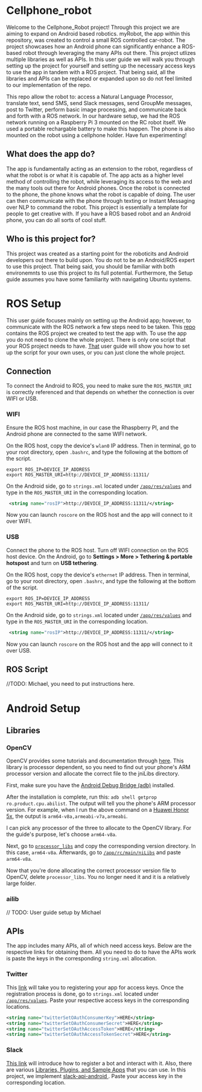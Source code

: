 # Cellphone_robot

Welcome to the Cellphone_Robot project! Through this project we are aiming to expand on Android based robotics. myRobot, the app within this repository, was created to control a small ROS controlled car-robot. The project showcases how an Android phone can significantly enhance a ROS-based robot through leveraging the many APIs out there. This project utlizes multiple libraries as well as APIs. In this user guide we will walk you through setting up the project for yourself and setting up the necessary access keys to use the app in tandem with a ROS project. That being said, all the libraries and APIs can be replaced or expanded upon so do not feel limited to our implementation of the repo. 

This repo allow the robot to: access a Natural Language Processor, translate text, send SMS, send Slack messages, send GroupMe messages, post to Twitter, perform basic image processing, and communicate back and forth with a ROS network. In our hardware setup, we had the ROS network running on a Raspberry Pi 3 mounted on the RC robot itself. We used a portable rechargable battery to make this happen. The phone is also mounted on the robot using a cellphone holder. Have fun experimenting!

## What does the app do?
The app is fundamentally acting as an extension to the robot, regardless of what the robot is or what it is capable of. The app acts as a higher level method of controlling the robot, while leveraging its access to the web and the many tools out there for Android phones. Once the robot is connected to the phone, the phone knows what the robot is capable of doing. The user can then communicate with the phone through texting or Instant Messaging over NLP to command the robot. This project is essentially a template for people to get creative with. If you have a ROS based robot and an Android phone, you can do all sorts of cool stuff.

## Who is this project for?
This project was created as a starting point for the roboticits and Android developers out there to build upon. You do not to be an Android/ROS expert to use this project. That being said, you should be familiar with both environemnts to use this project to its full potential. Furthermore, the Setup guide assumes you have some familiarity with navigating Ubuntu systems.


# ROS Setup
This user guide focuses mainly on setting up the Android app; however, to communicate with the ROS network a few steps need to be taken. This [repo](https://github.com/wang3303/ros_cellphonerobot) contains the ROS project we created to test the app with. To use the app you do not need to clone the whole project. There is only one script that your ROS project needs to have. [That](https://github.com/wang3303/ros_cellphonerobot) user guide will show you how to set up the script for your own uses, or you can just clone the whole project.

## Connection
To connect the Android to ROS, you need to make sure the `ROS_MASTER_URI` is correctly referenced and that depends on whether the connection is over WIFI or USB.

### WIFI
Ensure the ROS host machine, in our case the Rhaspberry PI, and the Android phone are connected to the same WIFI network. 

On the ROS host, copy the device's `wlan0` IP address. Then in terminal, go to your root directory, open `.bashrc`, and type the following at the bottom of the script.

```
export ROS_IP=DEVICE_IP_ADDRESS
export ROS_MASTER_URI=http://DEVICE_IP_ADDRESS:11311/
```

On the Android side, go to `strings.xml` located under [`/app/res/values`](./app/res/values) and type in the `ROS_MASTER_URI` in the corresponding location.

```xml
 <string name="rosIP">http://DEVICE_IP_ADDRESS:11311/</string>
```

Now you can launch `roscore` on the ROS host and the app will connect to it over WIFI.

### USB
Connect the phone to the ROS host. Turn off WIFI connection on the ROS host device. On the Android, go to **Settings > More > Tethering & portable hotspost** and turn on **USB tethering**.

On the ROS host, copy the device's `ethernet` IP address. Then in terminal, go to your root directory, open `.bashrc`, and type the following at the bottom of the script.

```
export ROS_IP=DEVICE_IP_ADDRESS
export ROS_MASTER_URI=http://DEVICE_IP_ADDRESS:11311/
```

On the Android side, go to `strings.xml` located under [`/app/res/values`](./app/res/values) and type in the `ROS_MASTER_URI` in the corresponding location.

```xml
 <string name="rosIP">http://DEVICE_IP_ADDRESS:11311/</string>

```

Now you can launch `roscore` on the ROS host and the app will connect to it over USB.

## ROS Script
//TODO: Michael, you need to put instructions here. 

# Android Setup
## Libraries
### OpenCV
OpenCV provides some tutorials and documentation through [here](https://opencv.org/platforms/android/). This library is processor dependent, so you need to find out your phone's ARM processor version and allocate the correct file to the jniLibs directory. 

First, make sure you have the [Android Debug Bridge (adb)](https://developer.android.com/studio/command-line/adb.html) installed.

After the installation is complete, run this: `adb shell getprop ro.product.cpu.abilist`. The output will tell you the phone's ARM processor version. For example, when I run the above command on a [Huawei Honor 5x](http://www.hihonor.com/global/products/mobile-phones/honor5x/index.html), the output is `arm64-v8a,armeabi-v7a,armeabi`.

I can pick any processor of the three to allocate to the OpenCV library. For the guide's purpose, let's choose `arm64-v8a`. 

Next, go to [`processor_libs`](/processor_libs) and copy the corresponding version directory. In this case, `arm64-v8a`. Afterwards, go to [`/app/rc/main/niLibs`](./app/rc/main/niLibs) and paste `arm64-v8a`. 

Now that you're done allocating the correct processor version file to OpenCV, delete `processor_libs`. You no longer need it and it is a relatively large folder.

### ailib
// TODO: User guide setup by Michael

## APIs
The app includes many APIs, all of which need access keys. Below are the respective links for obtaining them. All you need to do to have the APIs work is paste the keys in the corresponding `string.xml` allocation.

### Twitter
This [link](https://apps.twitter.com) will take you to registering your app for access keys. Once the registration process is done, go to `strings.xml` located under [`/app/res/values`](./app/res/values). Paste your respective access keys in the corresponding locations.

```xml
<string name="twitterSetOAuthConsumerKey">HERE</string>
<string name="twitterSetOAuthConsumerSecret">HERE</string>
<string name="twitterSetOAuthAccessToken">HERE</string>
<string name="twitterSetOAuthAccessTokenSecret">HERE</string>
```

### Slack
[This link](https://api.slack.com/bot-users) will introduce how to register a bot and interact with it. Also, there are various [Libraries, Plugins, and Sample Apps](https://api.slack.com/community) that you can use. In this project, we implement [slack-api-android ](https://github.com/pschroen/slack-api-android).
Paste your access key in the corresponding location.
```

```
